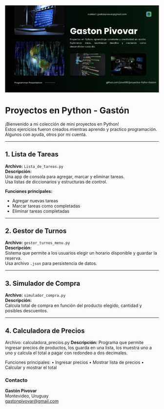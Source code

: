 ![Banner](./IMG_2014.jpeg)
# Proyectos en Python - Gastón

¡Bienvenido a mi colección de mini proyectos en Python!  
Estos ejercicios fueron creados mientras aprendo y practico programación. Algunos con ayuda, otros por mi cuenta.

---

## 1. Lista de Tareas
**Archivo:** `Lista_de_tareas.py`  
**Descripción:**  
Una app de consola para agregar, marcar y eliminar tareas.  
Usa listas de diccionarios y estructuras de control.

**Funciones principales:**
- Agregar nuevas tareas
- Marcar tareas como completadas
- Eliminar tareas completadas

---

## 2. Gestor de Turnos
**Archivo:** `gestor_turnos_menu.py`  
**Descripción:**  
Sistema que permite a los usuarios elegir un horario disponible y guardar la reserva.  
Usa archivo `.json` para persistencia de datos.

---

## 3. Simulador de Compra
**Archivo:** `simulador_compra.py`  
**Descripción:**  
Calcula total de compra en función del producto elegido, cantidad y posibles descuentos.

---

## 4. Calculadora de Precios

Archivo: calculadora_precios.py
**Descripción:**
Programa que permite ingresar precios de productos, los guarda en una lista, los muestra uno a uno y calcula el total a pagar con redondeo a dos decimales.

Funciones principales:
	•	Ingresar precios
	•	Mostrar lista de precios
	•	Calcular y mostrar el total


### Contacto
**Gastón Pivovar**  
Montevideo, Uruguay  
[gastonpivovar@gmail.com](mailto:gastonpivovar@gmail.com)  
